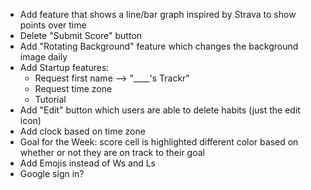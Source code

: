 - Add feature that shows a line/bar graph inspired by Strava to show points over time
- Delete "Submit Score" button
- Add "Rotating Background" feature which changes the background image daily
- Add Startup features:
    - Request first name --> "____'s Trackr"
    - Request time zone
    - Tutorial
- Add "Edit" button which users are able to delete habits (just the edit icon)
- Add clock based on time zone
- Goal for the Week: score cell is highlighted different color based on whether or not they are on track to their goal
- Add Emojis instead of Ws and Ls
- Google sign in?


